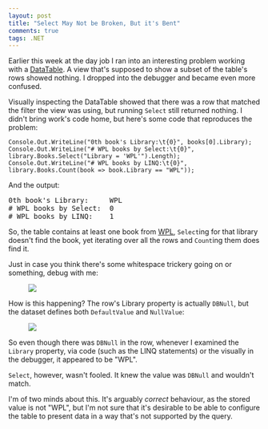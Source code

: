 ```yaml
---
layout: post
title: "Select May Not be Broken, But it's Bent" 
comments: true
tags: .NET
---
```


Earlier this week at the day job I ran into an interesting problem
working with a [DataTable][DataTable].  A view that's supposed to show
a subset of the table's rows showed nothing. I dropped into the
debugger and became even more confused.

Visually inspecting the DataTable showed that there was a row that
matched the filter the view was using, but running `Select` still
returned nothing. I didn't bring work's code home, but here's some
code that reproduces the problem:

<pre><code class="csharp">Console.Out.WriteLine("0th book's Library:\t{0}", books[0].Library);
Console.Out.WriteLine("# WPL books by Select:\t{0}", library.Books.Select("Library = 'WPL'").Length);
Console.Out.WriteLine("# WPL books by LINQ:\t{0}", library.Books.Count(book => book.Library == "WPL"));</code></pre>

And the output:

<pre>0th book's Library:     WPL
# WPL books by Select:  0
# WPL books by LINQ:    1</pre>

So, the table contains at least one book from [WPL][WPL], `Select`ing
for that library doesn't find the book, yet iterating over all the
rows and `Count`ing them does find it.

Just in case you think there's some whitespace trickery going on or
something, debug with me:

<figure>
  <img src="{{ site.image_dir }}/2015-10-05-select-may-not-be-broken/debugging.png">
</figure>

How is this happening? The row's Library property is actually
`DBNull`, but the dataset defines both `DefaultValue` and `NullValue`:

<figure>
  <img src="{{ site.image_dir }}/2015-10-05-select-may-not-be-broken/library_properties.png">
</figure>

So even though there was `DBNull` in the row, whenever I examined the
`Library` property, via code (such as the LINQ statements) or the
visually in the debugger, it appeared to be "WPL".

`Select`, however, wasn't fooled. It knew the value was `DBNull` and
wouldn't match.

I'm of two minds about this. It's arguably _correct_ behaviour, as the
stored value is not "WPL", but I'm not sure that it's desirable to be
able to configure the table to present data in a way that's not
supported by the query.

[DataTable]: https://msdn.microsoft.com/en-us/library/system.data.datatable(v=vs.100).aspx
[WPL]: http://www.wpl.ca


